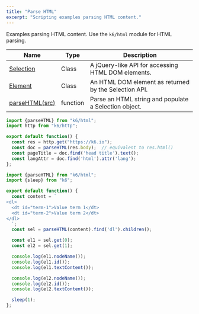 ```yaml
---
title: "Parse HTML"
excerpt: "Scripting examples parsing HTML content."
---
```



Examples parsing HTML content. Use the `k6/html` module for HTML parsing.

| Name | Type | Description |
|------|------|-------------|
| [Selection](/javascript-api/k6-html/selection) | Class | A jQuery-like API for accessing HTML DOM elements. |
| [Element](/javascript-api/k6-html/element)   | Class | An HTML DOM element as returned by the Selection API. |
| [parseHTML(src)](/javascript-api/k6-html/parsehtml-src) | function | Parse an HTML string and populate a Selection object. |



<div class="code-group" data-props='{ "labels": ["Select.find"], "lineNumbers": [true] }'>

```js
import {parseHTML} from "k6/html";
import http from "k6/http";

export default function() {
  const res = http.get("https://k6.io");
  const doc = parseHTML(res.body);  // equivalent to res.html()
  const pageTitle = doc.find('head title').text();
  const langAttr = doc.find('html').attr('lang');
};
```
</div>



<div class="code-group" data-props='{ "labels": ["Element "], "lineNumbers": [true] }'>

```js
import {parseHTML} from "k6/html";
import {sleep} from "k6";

export default function() {
  const content = `
<dl>
  <dt id="term-1">Value term 1</dt>
  <dt id="term-2">Value term 2</dt>
</dl>
  `;
  const sel = parseHTML(content).find('dl').children();

  const el1 = sel.get(0);
  const el2 = sel.get(1);

  console.log(el1.nodeName());
  console.log(el1.id());
  console.log(el1.textContent());

  console.log(el2.nodeName());
  console.log(el2.id());
  console.log(el2.textContent());

  sleep(1);
};
```
</div>
